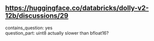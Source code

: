 ## https://huggingface.co/databricks/dolly-v2-12b/discussions/29

contains_question: yes  
question_part: uint8 actually slower than bfloat16?